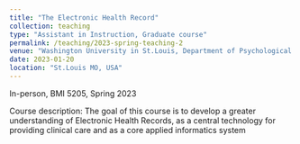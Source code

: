 ```yaml
---
title: "The Electronic Health Record"
collection: teaching
type: "Assistant in Instruction, Graduate course"
permalink: /teaching/2023-spring-teaching-2
venue: "Washington University in St.Louis, Department of Psychological and Brain Sciences"
date: 2023-01-20
location: "St.Louis MO, USA"
---
```

In-person, BMI 5205, Spring 2023

Course description: The goal of this course is to develop a greater understanding of Electronic Health Records, as a central technology for providing clinical care and as a core applied informatics system

